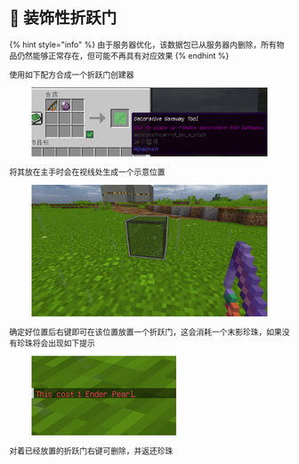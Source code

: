 # 🛟 装饰性折跃门

{% hint style="info" %}
由于服务器优化，该数据包已从服务器内删除，所有物品仍然能够正常存在，但可能不再具有对应效果
{% endhint %}

使用如下配方合成一个折跃门创建器

<figure><img src="../.gitbook/assets/image (15).png" alt=""><figcaption></figcaption></figure>

将其放在主手时会在视线处生成一个示意位置

<figure><img src="../.gitbook/assets/image (16).png" alt=""><figcaption></figcaption></figure>

确定好位置后右键即可在该位置放置一个折跃门，这会消耗一个末影珍珠，如果没有珍珠将会出现如下提示

<figure><img src="../.gitbook/assets/image (17).png" alt=""><figcaption></figcaption></figure>

对着已经放置的折跃门右键可删除，并返还珍珠
